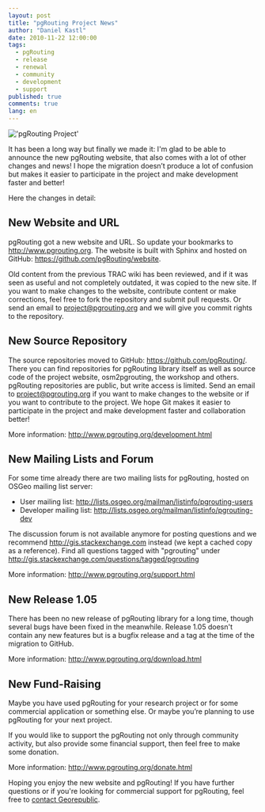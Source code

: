 ```yaml
---
layout: post
title: "pgRouting Project News"
author: "Daniel Kastl"
date: 2010-11-22 12:00:00
tags: 
  - pgRouting 
  - release 
  - renewal 
  - community 
  - development 
  - support
published: true
comments: true
lang: en
---
```


!['pgRouting Project'][1]

It has been a long way but finally we made it: 
I'm glad to be able to announce the new pgRouting website, that also comes with a lot of other changes and news! I hope the migration doesn’t produce a lot of confusion but makes it easier to participate in the project and make development faster and better!

Here the changes in detail:

<!-- more -->

## New Website and URL

pgRouting got a new website and URL. So update your bookmarks to <http://www.pgrouting.org>. 
The website is built with Sphinx and hosted on GitHub: <https://github.com/pgRouting/website>.

Old content from the previous TRAC wiki has been reviewed, and if it was seen as useful and not completely outdated, it was copied to the new site. If you want to make changes to the website, contribute content or make corrections, feel free to fork the repository and submit pull requests. Or send an email to <project@pgrouting.org> and we will give you commit rights to the repository.

## New Source Repository

The source repositories moved to GitHub: <https://github.com/pgRouting/>. 
There you can find repositories for pgRouting library itself as well as source code of the project website, osm2pgrouting, the workshop and others. pgRouting repositories are public, but write access is limited. Send an email to <project@pgrouting.org> if you want to make changes to the website or if you want to contribute to the project. 
We hope Git makes it easier to participate in the project and make development faster and collaboration better! 

More information: <http://www.pgrouting.org/development.html>

## New Mailing Lists and Forum

For some time already there are two mailing lists for pgRouting, hosted on OSGeo mailing list server:

- User mailing list: <http://lists.osgeo.org/mailman/listinfo/pgrouting-users>
- Developer mailing list: <http://lists.osgeo.org/mailman/listinfo/pgrouting-dev>

The discussion forum is not available anymore for posting questions and we recommend <http://gis.stackexchange.com> instead (we kept a cached copy as a reference). Find all questions tagged with "pgrouting" under <http://gis.stackexchange.com/questions/tagged/pgrouting>

More information: <http://www.pgrouting.org/support.html>

## New Release 1.05

There has been no new release of pgRouting library for a long time, though several bugs have been fixed in the meanwhile. 
Release 1.05 doesn't contain any new features but is a bugfix release and a tag at the time of the migration to GitHub.

More information: <http://www.pgrouting.org/download.html>

## New Fund-Raising

Maybe you have used pgRouting for your research project or for some commercial application or something else. Or maybe you’re planning to use pgRouting for your next project. 

If you would like to support the pgRouting not only through community activity, but also provide some financial support, then feel free to make some donation.

More information: <http://www.pgrouting.org/donate.html>
 
Hoping you enjoy the new website and pgRouting! 
If you have further questions or if you're looking for commercial support for pgRouting, feel free to [contact Georepublic][2].

[1]: http://pgrouting.org/_images/pgrouting.png
[2]: http://georepublic.info/en/contact
